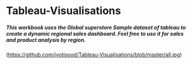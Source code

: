 # Tableau-Visualisations

##### This workbook uses the Global superstore Sample dataset of tableau to create a dynamic regional sales dashboard. Feel free to use it for sales and product analysis by region.
(https://github.com/jyotisood/Tableau-Visualisations/blob/master/all.jpg)
